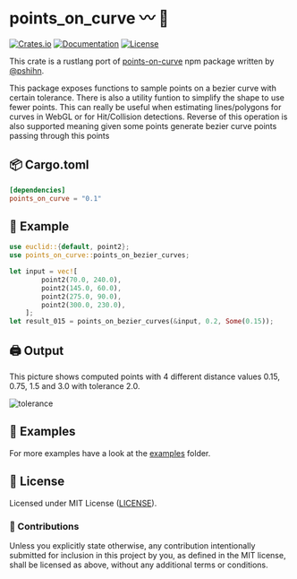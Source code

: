# points_on_curve 〰️ 📌

[![Crates.io](https://img.shields.io/crates/v/points_on_curve.svg)](https://crates.io/crates/points_on_curve)
[![Documentation](https://docs.rs/points_on_curve/badge.svg)](https://docs.rs/points_on_curve)
[![License](https://img.shields.io/github/license/orhanbalci/points_on_curve.svg)](https://github.com/orhanbalci/points_on_curve/blob/master/LICENSE)

<!-- cargo-sync-readme start -->


This crate is a rustlang port of [points-on-curve](https://github.com/pshihn/bezier-points) npm package written by
[@pshihn](https://github.com/pshihn).

This package exposes functions to sample points on a bezier curve with certain tolerance.
There is also a utility funtion to simplify the shape to use fewer points.
This can really be useful when estimating lines/polygons for curves in WebGL or for Hit/Collision detections.
Reverse of this operation is also supported meaning given some points generate bezier curve points passing through this points


## 📦 Cargo.toml

```toml
[dependencies]
points_on_curve = "0.1"
```

## 🔧 Example

```rust
use euclid::{default, point2};
use points_on_curve::points_on_bezier_curves;

let input = vec![
        point2(70.0, 240.0),
        point2(145.0, 60.0),
        point2(275.0, 90.0),
        point2(300.0, 230.0),
    ];
let result_015 = points_on_bezier_curves(&input, 0.2, Some(0.15));

```


## 🖨️ Output
This picture shows computed points with 4 different distance values 0.15, 0.75, 1.5 and 3.0 with tolerance 2.0.

![tolerance](https://raw.githubusercontent.com/orhanbalci/rough-rs/main/points_on_curve/assets/tolerance.png)


## 🔭 Examples

For more examples have a look at the
[examples](https://github.com/orhanbalci/rough-rs/blob/main/points_on_curve/examples) folder.




<!-- cargo-sync-readme end -->

## 📝 License

Licensed under MIT License ([LICENSE](LICENSE)).

### 🚧 Contributions

Unless you explicitly state otherwise, any contribution intentionally submitted for inclusion in this project by you, as defined in the MIT license, shall be licensed as above, without any additional terms or conditions.
